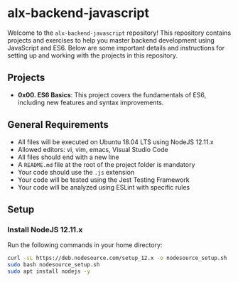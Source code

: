 # alx-backend-javascript

Welcome to the `alx-backend-javascript` repository! This repository contains projects and exercises to help you master backend development using JavaScript and ES6. Below are some important details and instructions for setting up and working with the projects in this repository.

## Projects

- **0x00. ES6 Basics**: This project covers the fundamentals of ES6, including new features and syntax improvements.

## General Requirements

- All files will be executed on Ubuntu 18.04 LTS using NodeJS 12.11.x
- Allowed editors: vi, vim, emacs, Visual Studio Code
- All files should end with a new line
- A `README.md` file at the root of the project folder is mandatory
- Your code should use the `.js` extension
- Your code will be tested using the Jest Testing Framework
- Your code will be analyzed using ESLint with specific rules

## Setup

### Install NodeJS 12.11.x

Run the following commands in your home directory:

```bash
curl -sL https://deb.nodesource.com/setup_12.x -o nodesource_setup.sh
sudo bash nodesource_setup.sh
sudo apt install nodejs -y


